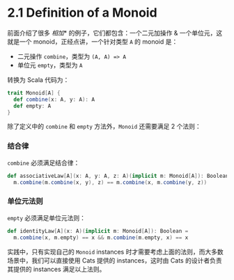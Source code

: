 # 2.1 Definition of a Monoid

前面介绍了很多 *相加** 的例子，它们都包含：一个二元加操作 & 一个单位元，这就是一个 monoid，正经点讲，一个针对类型 `A` 的 monoid 是：

* 二元操作 `combine`，类型为 `(A, A) => A`
* 单位元 `empty`，类型为 `A`

转换为 Scala 代码为：

```Scala
trait Monoid[A] {
  def combine(x: A, y: A): A
  def empty: A
}
```

除了定义中的 `combine` 和 `empty` 方法外，`Monoid` 还需要满足 2 个法则：

### 结合律

`combine` 必须满足结合律：

```Scala
def associativeLaw[A](x: A, y: A, z: A)(implicit m: Monoid[A]): Boolean =
  m.combine(m.combine(x, y), z) == m.combine(x, m.combine(y, z))
```

### 单位元法则

`empty` 必须满足单位元法则：

```Scala
def identityLaw[A](x: A)(implicit m: Monoid[A]): Boolean =
  m.combine(x, m.empty) == x && m.combine(m.empty, x) == x
```

实践中，只有实现自己的 `Monoid` instances 时才需要考虑上面的法则，而大多数场景中，我们可以直接使用 Cats 提供的 instances，这时由 Cats 的设计者负责其提供的 instances 满足以上法则。